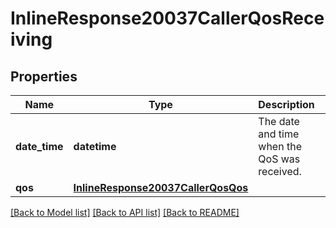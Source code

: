 # InlineResponse20037CallerQosReceiving

## Properties
Name | Type | Description | Notes
------------ | ------------- | ------------- | -------------
**date_time** | **datetime** | The date and time when the QoS was received. | [optional] 
**qos** | [**InlineResponse20037CallerQosQos**](InlineResponse20037CallerQosQos.md) |  | [optional] 

[[Back to Model list]](../README.md#documentation-for-models) [[Back to API list]](../README.md#documentation-for-api-endpoints) [[Back to README]](../README.md)

